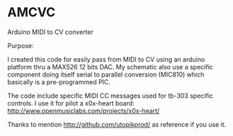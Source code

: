AMCVC
=====

Arduino MIDI to CV converter

Purpose:

I created this code for easily pass from MIDI to CV using an arduino platform thru a MAX526 12 bits DAC.
My schematic also use a specific component doing itself serial to parallel conversion (MIC810) which basically is a pre-programmed PIC.

The code include specific MIDI CC messages used for tb-303 specific controls. I use it for pilot a x0x-heart board: http://www.openmusiclabs.com/projects/x0x-heart/

Thanks to mention http://github.com/utopikprod/ as reference if you use it.

